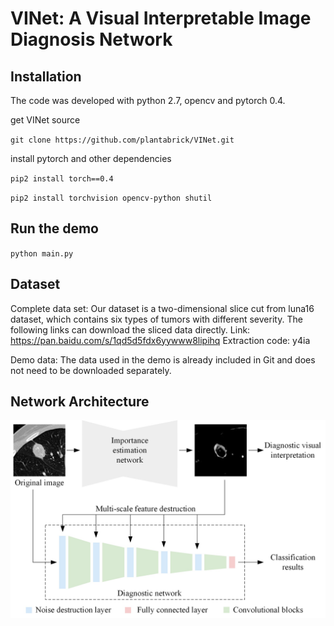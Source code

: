 # VINet: A Visual Interpretable Image Diagnosis Network

## Installation

The code was developed with python 2.7, opencv and pytorch 0.4.

get VINet source

`git clone https://github.com/plantabrick/VINet.git`

install pytorch and other dependencies

`pip2 install torch==0.4`

`pip2 install torchvision opencv-python shutil`

## Run the demo

`python main.py`

## Dataset

Complete data set:
Our dataset is a two-dimensional slice cut from luna16 dataset, which contains six types of tumors with different severity.
The following links can download the sliced data directly.
Link: https://pan.baidu.com/s/1qd5d5fdx6yywww8lipihq
Extraction code: y4ia

Demo data:
The data used in the demo is already included in Git and does not need to be downloaded separately.


## Network Architecture

![](https://github.com/plantabrick/VINet/blob/master/model2.jpg)

